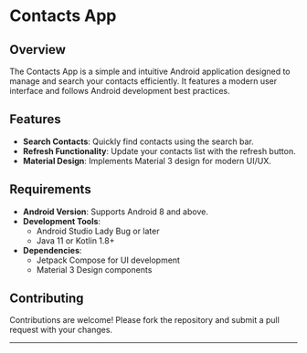 # Contacts App

## Overview
The Contacts App is a simple and intuitive Android application designed to manage and search your contacts efficiently. It features a modern user interface and follows Android development best practices.

## Features
- **Search Contacts**: Quickly find contacts using the search bar.
- **Refresh Functionality**: Update your contacts list with the refresh button.
- **Material Design**: Implements Material 3 design for modern UI/UX.

## Requirements
- **Android Version**: Supports Android 8 and above.
- **Development Tools**: 
  - Android Studio Lady Bug or later
  - Java 11 or Kotlin 1.8+
- **Dependencies**:
  - Jetpack Compose for UI development
  - Material 3 Design components


## Contributing
Contributions are welcome! Please fork the repository and submit a pull request with your changes.

---